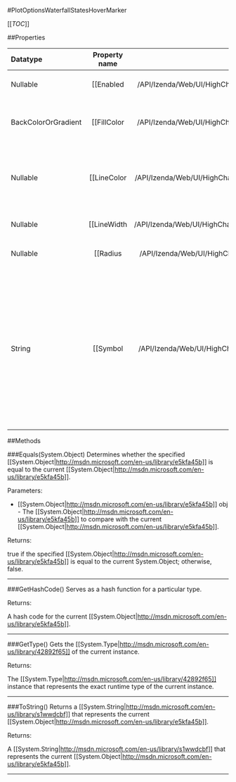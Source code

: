 #PlotOptionsWaterfallStatesHoverMarker

[[_TOC_]]

##Properties

|Datatype|Property name|Property description|Default Value|
|:-------|:----------:|:-----------------:|:-----------:|
|Nullable|[[Enabled|/API/Izenda/Web/UI/HighCharts/Options/CodeSamples/Izenda_Web_UI_HighCharts_Options_PlotOptionsWaterfallStatesHoverMarker_Enabled]]| Enable or disable the point marker. Default: true |null|
|BackColorOrGradient|[[FillColor|/API/Izenda/Web/UI/HighCharts/Options/CodeSamples/Izenda_Web_UI_HighCharts_Options_PlotOptionsWaterfallStatesHoverMarker_FillColor]]| The fill color of the point marker. When <code>null</code>, the series' or point's color is used. |null|
|Nullable|[[LineColor|/API/Izenda/Web/UI/HighCharts/Options/CodeSamples/Izenda_Web_UI_HighCharts_Options_PlotOptionsWaterfallStatesHoverMarker_LineColor]]| The color of the point marker's outline. When <code>null</code>, the series' or point's color is used. Default: #FFFFFF |null|
|Nullable|[[LineWidth|/API/Izenda/Web/UI/HighCharts/Options/CodeSamples/Izenda_Web_UI_HighCharts_Options_PlotOptionsWaterfallStatesHoverMarker_LineWidth]]| The width of the point marker's outline. Default: 0 |null|
|Nullable|[[Radius|/API/Izenda/Web/UI/HighCharts/Options/CodeSamples/Izenda_Web_UI_HighCharts_Options_PlotOptionsWaterfallStatesHoverMarker_Radius]]| The radius of the point marker. Default: 0 |null|
|String|[[Symbol|/API/Izenda/Web/UI/HighCharts/Options/CodeSamples/Izenda_Web_UI_HighCharts_Options_PlotOptionsWaterfallStatesHoverMarker_Symbol]]| A predefined shape or symbol for the marker. When null, the symbol is pulled from options.symbols. Other possible values are 'circle', 'square', 'diamond', 'triangle' and 'triangle-down'. Additionally, the URL to a graphic can be given on this form: 'url(graphic.png)'. |null|


##Methods

###Equals(System.Object)
Determines whether the specified [[System.Object|http://msdn.microsoft.com/en-us/library/e5kfa45b]] is equal to the current [[System.Object|http://msdn.microsoft.com/en-us/library/e5kfa45b]].

Parameters: 

* [[System.Object|http://msdn.microsoft.com/en-us/library/e5kfa45b]] obj  - The [[System.Object|http://msdn.microsoft.com/en-us/library/e5kfa45b]] to compare with the current [[System.Object|http://msdn.microsoft.com/en-us/library/e5kfa45b]].





Returns:

true if the specified [[System.Object|http://msdn.microsoft.com/en-us/library/e5kfa45b]] is equal to the current System.Object; otherwise, false.


---


###GetHashCode()
 Serves as a hash function for a particular type.  





Returns:

A hash code for the current [[System.Object|http://msdn.microsoft.com/en-us/library/e5kfa45b]].


---


###GetType()
Gets the [[System.Type|http://msdn.microsoft.com/en-us/library/42892f65]] of the current instance.





Returns:

The [[System.Type|http://msdn.microsoft.com/en-us/library/42892f65]] instance that represents the exact runtime type of the current instance.


---


###ToString()
Returns a [[System.String|http://msdn.microsoft.com/en-us/library/s1wwdcbf]] that represents the current [[System.Object|http://msdn.microsoft.com/en-us/library/e5kfa45b]].





Returns:

A [[System.String|http://msdn.microsoft.com/en-us/library/s1wwdcbf]] that represents the current [[System.Object|http://msdn.microsoft.com/en-us/library/e5kfa45b]].


---


